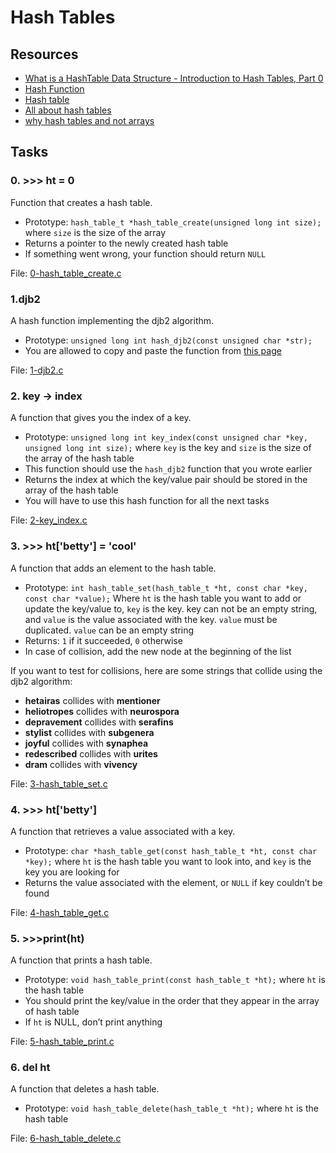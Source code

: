 # Hash Tables
## Resources
* [What is a HashTable Data Structure - Introduction to Hash Tables, Part 0](https://www.youtube.com/watch?v=MfhjkfocRR0)
* [Hash Function](https://en.wikipedia.org/wiki/Hash_function)
* [Hash table](https://en.wikipedia.org/wiki/Hash_table)
* [All about hash tables](https://www.digitalocean.com/community/tutorials/hash-table-in-c-plus-plus)
* [why hash tables and not arrays](https://stackoverflow.com/questions/31930046/what-is-a-hash-table-and-how-do-you-make-it-in-c)

## Tasks
### 0. >>> ht = 0
Function that creates a hash table.
* Prototype: `hash_table_t *hash_table_create(unsigned long int size);` where `size` is the size of the array
* Returns a pointer to the newly created hash table
* If something went wrong, your function should return `NULL`

File: [0-hash_table_create.c](./0-hash_table_create.c)

### 1.djb2
A hash function implementing the djb2 algorithm.
* Prototype: `unsigned long int hash_djb2(const unsigned char *str);`
* You are allowed to copy and paste the function from [this page](https://gist.github.com/papamuziko/7bb52dfbb859fdffc4bd0f95b76f71e8)

File: [1-djb2.c](./1-djb2.c)

### 2. key -> index
A function that gives you the index of a key.
* Prototype: `unsigned long int key_index(const unsigned char *key, unsigned long int size);` where `key` is the key and `size` is the size of the array of the hash table
* This function should use the `hash_djb2` function that you wrote earlier
* Returns the index at which the key/value pair should be stored in the array of the hash table
* You will have to use this hash function for all the next tasks

File: [2-key_index.c](./2-key_index.c)

### 3. >>> ht['betty'] = 'cool'
A function that adds an element to the hash table.
* Prototype: `int hash_table_set(hash_table_t *ht, const char *key, const char *value);` Where `ht` is the hash table you want to add or update the key/value to, `key` is the key. key can not be an empty string, and `value` is the value associated with the key. `value` must be duplicated. `value` can be an empty string
* Returns: `1` if it succeeded, `0` otherwise
* In case of collision, add the new node at the beginning of the list

If you want to test for collisions, here are some strings that collide using the djb2 algorithm:
* **hetairas** collides with **mentioner**
* **heliotropes** collides with **neurospora**
* **depravement** collides with **serafins**
* **stylist** collides with **subgenera**
* **joyful** collides with **synaphea**
* **redescribed** collides with **urites**
* **dram** collides with **vivency**

File: [3-hash_table_set.c](./3-hash_table_set.c)

### 4. >>> ht['betty']
A function that retrieves a value associated with a key.
* Prototype: `char *hash_table_get(const hash_table_t *ht, const char *key);` where `ht` is the hash table you want to look into, and `key` is the key you are looking for
* Returns the value associated with the element, or `NULL` if key couldn’t be found

File: [4-hash_table_get.c](./4-hash_table_get.c)

### 5. >>>print(ht)
A function that prints a hash table.
* Prototype: `void hash_table_print(const hash_table_t *ht);` where `ht` is the hash table
* You should print the key/value in the order that they appear in the array of hash table
* If `ht` is NULL, don’t print anything

File: [5-hash_table_print.c](./5-hash_table_print.c)

### 6. del ht
A function that deletes a hash table.
* Prototype: `void hash_table_delete(hash_table_t *ht);` where `ht` is the hash table

File: [6-hash_table_delete.c](./6-hash_table_delete.c)
